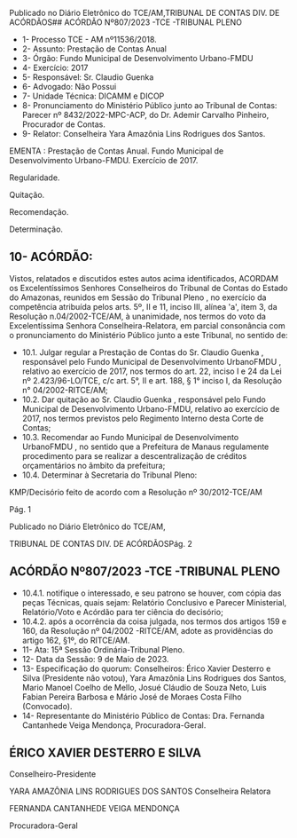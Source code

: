 Publicado  no  Diário  Eletrônico do TCE/AM,TRIBUNAL DE CONTAS DIV. DE ACÓRDÃOS## ACÓRDÃO Nº807/2023 -TCE -TRIBUNAL PLENO

- 1- Processo TCE - AM nº11536/2018.
- 2- Assunto: Prestação de Contas Anual
- 3- Órgão: Fundo Municipal de Desenvolvimento Urbano-FMDU
- 4- Exercício: 2017
- 5- Responsável: Sr. Claudio Guenka
- 6- Advogado: Não Possui
- 7- Unidade Técnica: DICAMM e DICOP
- 8- Pronunciamento  do  Ministério  Público  junto  ao  Tribunal  de  Contas: Parecer  nº 8432/2022-MPC-ACP, do Dr. Ademir Carvalho Pinheiro, Procurador de Contas.
- 9- Relator: Conselheira Yara Amazônia Lins Rodrigues dos Santos.

EMENTA : Prestação de Contas Anual. Fundo Municipal de Desenvolvimento Urbano-FMDU. Exercício de 2017.

Regularidade.

Quitação.

Recomendação.

Determinação.

## 10-  ACÓRDÃO:

Vistos, relatados e discutidos estes autos acima identificados, ACORDAM os Excelentíssimos Senhores Conselheiros do Tribunal de Contas do Estado do Amazonas, reunidos em Sessão do Tribunal Pleno , no exercício da competência atribuída pelos arts. 5º, II e 11, inciso III, alínea 'a', item 3, da Resolução n.04/2002-TCE/AM, à unanimidade, nos  termos  do  voto  da  Excelentíssima  Senhora  Conselheira-Relatora, em  parcial consonância com  o  pronunciamento  do  Ministério  Público  junto  a  este  Tribunal,  no sentido de:

- 10.1. Julgar  regular a  Prestação  de  Contas  do Sr. Claudio  Guenka , responsável  pelo Fundo  Municipal  de  Desenvolvimento  UrbanoFMDU , relativo ao exercício de 2017, nos termos do art. 22, inciso I e 24 da Lei nº 2.423/96-LO/TCE, c/c art. 5°, II e art. 188, § 1° inciso I, da Resolução n° 04/2002-RITCE/AM;
- 10.2. Dar quitação ao Sr. Claudio Guenka , responsável pelo Fundo Municipal  de  Desenvolvimento  Urbano-FMDU, relativo  ao  exercício de 2017, nos termos previstos pelo Regimento Interno desta Corte de Contas;
- 10.3. Recomendar ao Fundo  Municipal  de  Desenvolvimento  UrbanoFMDU , no sentido que a Prefeitura de Manaus regulamente procedimento para se realizar a descentralização de créditos orçamentários no âmbito da prefeitura;
- 10.4. Determinar à Secretaria do Tribunal Pleno:

KMP/Decisório feito de acordo com a Resolução nº 30/2012-TCE/AM

Pág. 1

Publicado  no  Diário  Eletrônico do TCE/AM,

TRIBUNAL DE CONTAS DIV. DE ACÓRDÃOSPág. 2

## ACÓRDÃO Nº807/2023 -TCE -TRIBUNAL PLENO

- 10.4.1. notifique o interessado, e seu patrono se houver, com cópia das peças  Técnicas,  quais  sejam:  Relatório  Conclusivo  e  Parecer Ministerial, Relatório/Voto e Acórdão para ter ciência do decisório;
- 10.4.2. após a ocorrência da coisa julgada, nos termos dos artigos 159 e 160, da Resolução nº 04/2002 -RITCE/AM, adote as providências do artigo 162, §1º, do RITCE/AM.
- 11-  Ata: 15ª Sessão Ordinária-Tribunal Pleno.
- 12-  Data da Sessão: 9 de Maio de 2023.
- 13-  Especificação do quorum: Conselheiros: Érico Xavier Desterro e Silva (Presidente não votou), Yara Amazônia Lins Rodrigues dos Santos, Mario Manoel Coelho de Mello, Josué Cláudio de Souza Neto, Luis Fabian Pereira Barbosa e Mário José de Moraes Costa Filho (Convocado).
- 14-  Representante do Ministério Público de Contas: Dra. Fernanda Cantanhede Veiga Mendonça, Procuradora-Geral.

## ÉRICO XAVIER DESTERRO E SILVA

Conselheiro-Presidente

YARA AMAZÔNIA LINS RODRIGUES DOS SANTOS Conselheira Relatora

FERNANDA CANTANHEDE VEIGA MENDONÇA

Procuradora-Geral